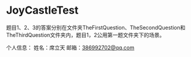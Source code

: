 # JoyCastleTest

题目1、2、3的答案分别在文件夹TheFirstQuestion、TheSecondQuestion和TheThirdQuestion文件夹内，题目1，2公用第一题文件夹下的场景。

个人信息：
姓名：席立天
邮箱：386992702@qq.com
